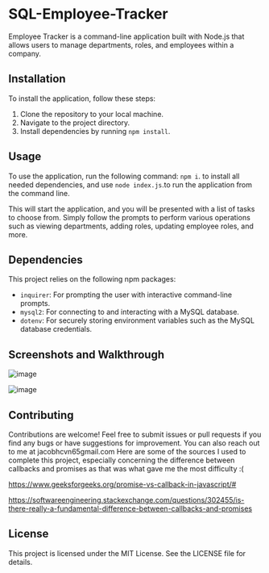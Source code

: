 # SQL-Employee-Tracker

Employee Tracker is a command-line application built with Node.js that allows users to manage departments, roles, and employees within a company.

## Installation

To install the application, follow these steps:

1. Clone the repository to your local machine.
2. Navigate to the project directory.
3. Install dependencies by running `npm install`.

## Usage

To use the application, run the following command: `npm i`. to install all needed dependencies, 
and use `node index.js`.to run the application from the command line. 


This will start the application, and you will be presented with a list of tasks to choose from. Simply follow the prompts to perform various operations such as viewing departments, adding roles, updating employee roles, and more.

## Dependencies

This project relies on the following npm packages:

- `inquirer`: For prompting the user with interactive command-line prompts.
- `mysql2`: For connecting to and interacting with a MySQL database.
- `dotenv`: For securely storing environment variables such as the MySQL database credentials.

## Screenshots and Walkthrough

![image](https://github.com/JakeHigham/SQL-Employee-Tracker/assets/149442786/d724b46a-27c9-48d2-b8f8-a1530c334328)

![image](https://github.com/JakeHigham/SQL-Employee-Tracker/assets/149442786/2d2e04b4-be78-4529-926d-fc2bbfe3d673)




## Contributing

Contributions are welcome! Feel free to submit issues or pull requests if you find any bugs or have suggestions for improvement.
You can also reach out to me at jacobhcvn65gmail.com
Here are some of the sources I used to complete this project, especially concerning the difference between callbacks and promises as that was what gave me the most difficulty :(

https://www.geeksforgeeks.org/promise-vs-callback-in-javascript/#

https://softwareengineering.stackexchange.com/questions/302455/is-there-really-a-fundamental-difference-between-callbacks-and-promises

## License

This project is licensed under the MIT License. See the LICENSE file for details.

